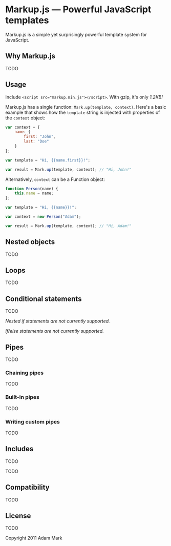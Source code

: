 # Markup.js — Powerful JavaScript templates

Markup.js is a simple yet surprisingly powerful template system for JavaScript.

## Why Markup.js

TODO 

## Usage

Include `<script src="markup.min.js"></script>`. With gzip, it's only *1.2KB!*

Markup.js has a single function: `Mark.up(template, context)`. Here's a basic
example that shows how the `template` string is injected with properties of the 
`context` object:

``` javascript
var context = {
    name: {
        first: "John",
        last: "Doe"
    }
};

var template = "Hi, {{name.first}}!";

var result = Mark.up(template, context); // "Hi, John!"
```

Alternatively, `context` can be a Function object:

``` javascript
function Person(name) {
    this.name = name;
};

var template = "Hi, {{name}}!";

var context = new Person("Adam");

var result = Mark.up(template, context); // "Hi, Adam!"
```

## Nested objects

TODO

## Loops

TODO

## Conditional statements

TODO

*Nested if statements are not currently supported.*

*If/else statements are not currently supported.*

## Pipes

TODO

### Chaining pipes

TODO

### Built-in pipes

TODO

### Writing custom pipes

TODO

## Includes

TODO

TODO

## Compatibility

TODO

## License

TODO

Copyright 2011 Adam Mark
